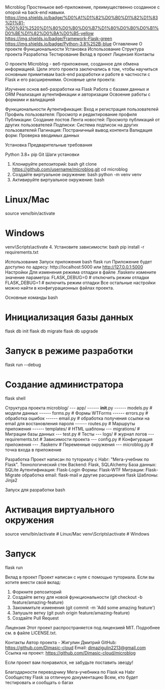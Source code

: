 Microblog
Простенькое веб-приложение, преимущественно созданное с опорой на back-end навыки.
https://img.shields.io/badge/%D0%A1%D1%82%D0%B0%D1%82%D1%83%D1%81-%D0%92%2520%D1%80%D0%B0%D0%B7%D1%80%D0%B0%D0%B1%D0%BE%D1%82%D0%BA%D0%B5-yellow
https://img.shields.io/badge/Framework-Flask-green
https://img.shields.io/badge/Python-3.8%252B-blue
Оглавление
О проекте
Функциональности
Установка
Использование
Структура проекта
Разработка
Тестирование
Вклад в проект
Лицензия
Контакты

О проекте
Microblog - веб-приложение, созданное для обмена информацией. Цели этого проекта заключались в том, чтобы научиться основным примитивам back-end разработки и работе в частности с Flask и его расширениями.
Основные цели проекта:

Изучение основ веб-разработки на Flask
Работа с базами данных и ORM
Реализация аутентификации и авторизации
Освоение работы с формами и валидацией

Функциональности
Аутентификация: Вход и регистрация пользователей
Профиль пользователя: Просмотр и редактирование профиля
Публикации: Создание постов
Лента новостей: Просмотр публикаций от других пользователей
Подписки: Система подписок на других пользователей
Пагинация: Постраничный вывод контента
Валидация форм: Проверка вводимых данных

Установка
Предварительные требования

Python 3.8+
pip
Git
Шаги установки
1. Клонируйте репозиторий:
bash
git clone https://github.com/username/microblog.git
cd microblog
2. Создайте виртуальное окружение:
bash
python -m venv venv
3. Активируйте виртуальное окружение:
bash
# Linux/Mac
source venv/bin/activate

# Windows
venv\Scripts\activate
4. Установите зависимости:
bash
pip install -r requirements.txt

Использование
Запуск приложения
bash
flask run
Приложение будет доступно по адресу: http://localhost:5000 или http://127.0.0.1:5000
Настройки
Для изменения режима отладки в файле .flaskenv измените значение параметра:
FLASK_DEBUG=0  # отключить режим отладки
FLASK_DEBUG=1  # включить режим отладки
Все остальные настройки можно найти в конфигурационных файлах проекта.

Основные команды
bash
# Инициализация базы данных
flask db init
flask db migrate
flask db upgrade

# Запуск в режиме разработки
flask run --debug

# Создание администратора
flask shell

Структура проекта
microblog/
--- app/
------ __init__.py
------ models.py  # модели данных
------ forms.py           # Формы WTForms
------ errors.py  # обработка ошибок
------ email.py  # обработка получения ссылки на email для востановления пароля
------ routes.py          # Маршруты приложения
------ templates/       # HTML шаблоны
--- migrations/          # Миграции базы данных
--- test.py               # Тесты
--- logs/  # журнал логов
--- requirements.txt     # Зависимости проекта
--- config.py           # Конфигурация приложения
--- .flaskenv           # Переменные окружения
--- microblog.py  # точка входа в приложение

Разработка
Проект написан по туториалу с Habr: "Мега-учебник по Flask".
Технологический стек
Backend: Flask, SQLAlchemy
База данных: SQLite
Аутентификация: Flask-Login
Формы: Flask-WTF
Миграции: Flask-Migrate
обработка email: flask-mail
и другие расширения flask
Шаблоны: Jinja2

Запуск для разработки
bash
# Активация виртуального окружения
source venv/bin/activate  # Linux/Mac
venv\Scripts\activate     # Windows

# Запуск
flask run

Вклад в проект
Проект написан с нуля с помощью туториала. Если вы хотите внести свой вклад:
1. Форкните репозиторий
2. Создайте ветку для новой функциональности (git checkout -b feature/amazing-feature)
3. Закоммитьте изменения (git commit -m 'Add some amazing feature')
4. Запушьте ветку (git push origin feature/amazing-feature)
5. Создайте Pull Request

Лицензия
Этот проект распространяется под лицензией MIT. Подробнее см. в файле LICENSE.txt.

Контакты
Автор проекта - Жигулин Дмитрий
GitHub: https://github.com/Dimasic-cloud
Email: dimazigulin2213@gmail.com
Ссылка на проект: https://github.com/Dimasic-cloud/microblog
 
Если проект вам понравился, не забудьте поставить звезду!

Благодарности
переводчику Мега-учебника по Flask на Habr
Сообществу Flask за отличную документацию
Всем, кто будет тестировать и сообщать о багах
